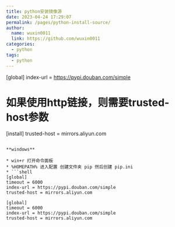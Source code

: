 ```yaml
---
title: python安装镜像源
date: 2023-04-24 17:29:07
permalink: /pages/python-install-source/
author: 
  name: wuxin0011
  link: https://github.com/wuxin0011
categories: 
  - python
tags: 
  - python
---
```





[global]
index-url = https://pypi.douban.com/simple
# 如果使用http链接，则需要trusted-host参数
[install]
trusted-host = mirrors.aliyun.com
```

**windows**

* win+r 打开命令面板
* %HOMEPATH% 进入配置 创建文件夹 pip 然后创建 pip.ini
* ```shell
[global]
timeout = 6000
index-url = https://pypi.douban.com/simple
trusted-host = mirrors.aliyun.com
```

```
[global]
timeout = 6000
index-url = https://pypi.douban.com/simple
trusted-host = mirrors.aliyun.com
```

